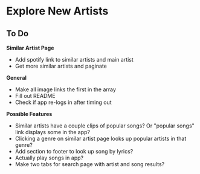 # Explore New Artists

## To Do
**Similar Artist Page**
* Add spotify link to similar artists and main artist
* Get more similar artists and paginate

**General**
* Make all image links the first in the array
* Fill out README
* Check if app re-logs in after timing out

**Possible Features**
* Similar artists have a couple clips of popular songs? Or "popular songs" link displays some in the app?
* Clicking a genre on similar artist page looks up popular artists in that genre?
* Add section to footer to look up song by lyrics?
* Actually play songs in app?
* Make two tabs for search page with artist and song results?